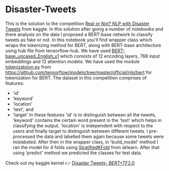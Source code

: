 # Disaster-Tweets
This is the solution to the competition [Real or Not? NLP with Disaster Tweets](https://www.kaggle.com/c/nlp-getting-started) from kaggle. In this solution after going a number of notebooks and there analysis on the data I proposed a BERT-base network to classify tweets as fake or not. In this notebook you'll find wrapper class which wraps the tokenizing method for BERT, along with BERT-base architecture using hub file from tensorflow-hub. We have used [BERT-base_uncased_English_v1](https://tfhub.dev/tensorflow/bert_en_uncased_L-12_H-768_A-12/1) which consists of 12 encoding layers, 768 input embeddings and 12 attention models. We have used the module [tokenizatoion.py](https://raw.githubusercontent.com/tensorflow/models/master/official/nlp/bert/tokenization.py) from https://github.com/tensorflow/models/tree/master/official/nlp/bert for tokenization for BERT.
The dataset in this competition comprises of features:
- 'id'
- 'keyword'
- 'location'
- 'text', and
- 'target'
In these features 'id' is to distinguish between all the tweets, 'keyword' contains the certain word present in the 'text' which helps in classifying the output. 'location' is independent with respect to the users and finally target to distinguish between different tweets.
I pre-processed the data and labelled them again because some tweets were mislabeled. After then in the wrapper class, in 'build_model' method I ran the model for 4 folds using [StratifiedKFold](https://scikit-learn.org/stable/modules/generated/sklearn.model_selection.StratifiedKFold.html) from sklearn. After that using 'predict' method we predicted the classes for test data.

Check out my kaggle kernel 👉 [Disaster Tweets- BERT+TF2.0](https://www.kaggle.com/ambityga/disaster-tweets-bert-tf2-0?scriptVersionId=33430551)
